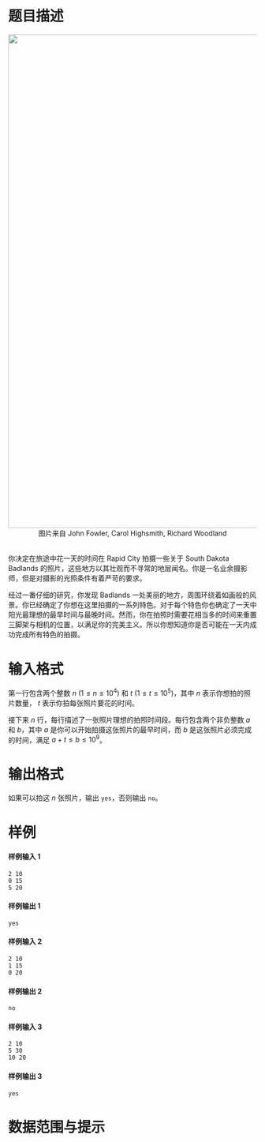 
# 题目描述

<img src="source/loj/6477/img/aHR0cHM6Ly9pLmxvbGkubmV0LzIwMTgvMDgvMDMvNWI2NDM3YmI1MDFiMC5wbmc=.png" alt="" style="width: 1000px; display: block; margin: 0 auto;">
<div style="text-align: center">图片来自 John Fowler, Carol Highsmith, Richard Woodland</div>

<br>

你决定在旅途中花一天的时间在 Rapid City 拍摄一些关于 South Dakota Badlands 的照片，这些地方以其壮观而不寻常的地层闻名。你是一名业余摄影师，但是对摄影的光照条件有着严苛的要求。

经过一番仔细的研究，你发现 Badlands 一处美丽的地方，周围环绕着如画般的风景。你已经确定了你想在这里拍摄的一系列特色。对于每个特色你也确定了一天中阳光最理想的最早时间与最晚时间。然而，你在拍照时需要花相当多的时间来重置三脚架与相机的位置，以满足你的完美主义。所以你想知道你是否可能在一天内成功完成所有特色的拍摄。


# 输入格式

第一行包含两个整数 $n$ $(1 \leq n \leq 10^4)$ 和 $t$ $(1 \leq t \leq 10^5)$，其中 $n$ 表示你想拍的照片数量， $t$ 表示你拍每张照片要花的时间。

接下来 $n$ 行，每行描述了一张照片理想的拍照时间段。每行包含两个非负整数 $a$ 和 $b$，其中 $a$ 是你可以开始拍摄这张照片的最早时间，而 $b$ 是这张照片必须完成的时间，满足 $a + t \leq b \leq 10^9$。


# 输出格式

如果可以拍这 $n$ 张照片，输出 `yes`，否则输出 `no`。


# 样例

#### 样例输入 1
```plain
2 10
0 15
5 20
```

#### 样例输出 1
```plain
yes
```

#### 样例输入 2
```plain
2 10
1 15
0 20
```

#### 样例输出 2
```plain
no
```

#### 样例输入 3
```plain
2 10
5 30
10 20
```

#### 样例输出 3
```plain
yes
```


# 数据范围与提示



